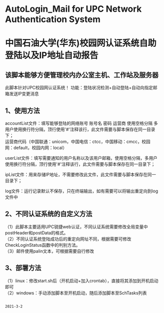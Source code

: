 # AutoLogin_Mail for UPC Network Authentication System
# 中国石油大学(华东)校园网认证系统自助登陆以及IP地址自动报告
## 该脚本能够方便管理校内办公室主机、工作站及服务器
此脚本针对UPC校园网认证系统！
功能：登陆状况检测+自动登陆+自动向指定邮箱发送IP变更消息
## 1、使用方法   
accountList文件：填写能够登陆的网络账号 账号名 密码 运营商 使用空格分隔 多用户使用换行符分隔，顶行使用'#'注释该行，此文件需要与脚本保存在同一目录下；     
        运营商代码（中国联通：unicom，中国电信：ctcc，中国移动：cmcc，校园网：default，校园内网：local）  
        
userList文件：填写需要通知的用户名称以及该用户邮箱，使用空格分隔，多用户使用换行符分隔，顶行使用'#'注释该行，此文件需要与脚本保存在同一目录下；    

ipList文件：用来存储IP地址，不需要修改此文件，此文件需要与脚本保存在同一目录下；

log文件：运行记录默认不保存，只在终端输出，如有需要可以将输出重定向到log文件中

## 2、不同认证系统的自定义方法
（1）此脚本主要适用UPC锐捷web认证，不同认证系统需要修改全局变量中postHeader和postData的格式。  
（2）不同认证系统登陆成功后的重定向网址不同，根据需要可修改CheckLoginStatus函数中的判别方法。  
（3）邮件使用palin文本，可根据需要自行修改   
## 3、部署方法
（1）linux：修改start.sh后（开机启动+加入crontab），直接将其添加到开机启动即可    
（2）windows：手动添加脚本至开机启动，随后添加脚本至SchTasks列表   

                                                                        2021-3-2
